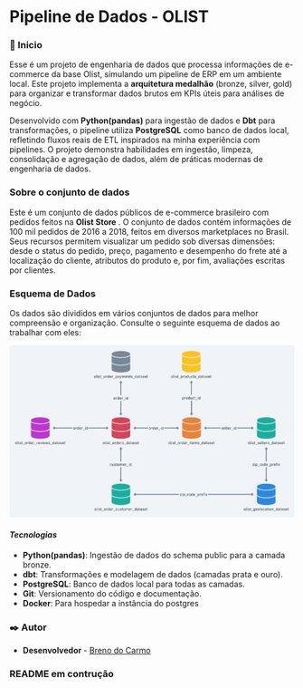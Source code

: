 # Pipeline de Dados - OLIST



### 🚀 Inicio

Esse é um projeto de engenharia de dados que processa informações de e-commerce da base Olist, simulando um pipeline de ERP em um ambiente local. Este projeto implementa a **arquitetura medalhão** (bronze, silver, gold) para organizar e transformar dados brutos em KPIs úteis para análises de negócio.

Desenvolvido com **Python(pandas)** para ingestão de dados e **Dbt** para transformações, o pipeline utiliza **PostgreSQL** como banco de dados local, refletindo fluxos reais de ETL inspirados na minha experiência com pipelines. O projeto demonstra habilidades em ingestão, limpeza, consolidação e agregação de dados, além de práticas modernas de engenharia de dados.

### Sobre o conjunto de dados

Este é um conjunto de dados públicos de e-commerce brasileiro com pedidos feitos na **Olist Store** . O conjunto de dados contém informações de 100 mil pedidos de 2016 a 2018, feitos em diversos marketplaces no Brasil. Seus recursos permitem visualizar um pedido sob diversas dimensões: desde o status do pedido, preço, pagamento e desempenho do frete até a localização do cliente, atributos do produto e, por fim, avaliações escritas por clientes.

### Esquema de Dados

Os dados são divididos em vários conjuntos de dados para melhor compreensão e organização. Consulte o seguinte esquema de dados ao trabalhar com eles:

![Diagrama da base de dados da Olist](diagrama_olist.png)




#### *Tecnologias*
- **Python(pandas)**: Ingestão de dados do schema public para a camada bronze.
- **dbt**: Transformações e modelagem de dados (camadas prata e ouro).
- **PostgreSQL**: Banco de dados local para todas as camadas.
- **Git**: Versionamento do código e documentação.
- **Docker**: Para hospedar a instância do postgres


### ✒️ Autor


* **Desenvolvedor** - [Breno do Carmo](https://www.linkedin.com/in/breno-do-carmo/)

### README em contrução



